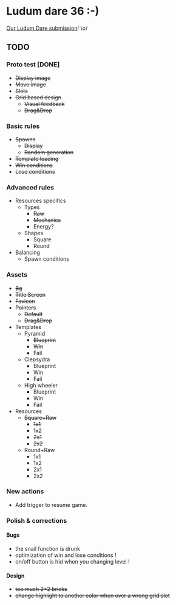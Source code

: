 # Ludum dare 36 :-)

[Our Ludum Dare submission](http://ludumdare.com/compo/ludum-dare-36/?action=preview&uid=26047)! \o/

## TODO

### Proto test [DONE]

* ~~Display image~~
* ~~Move image~~
* ~~Slots~~
* ~~Grid based design~~
  * ~~Visual feedback~~
  * ~~Drag&Drop~~

### Basic rules

* ~~Spawns~~
  * ~~Display~~
  * ~~Random generation~~
* ~~Template loading~~
* ~~Win conditions~~
* ~~Lose conditions~~

### Advanced rules

* Resources specifics
  * Types
    * ~~Raw~~
    * ~~Mechanics~~
    * Energy?
  * Shapes
    * Square
    * Round
* Balancing
  * Spawn conditions

### Assets

* ~~Bg~~
* ~~Title Screen~~
* ~~Favicon~~
* ~~Pointers~~
  * ~~Default~~
  * ~~Drag&Drop~~
* Templates
  * Pyramid
    * ~~Blueprint~~
    * ~~Win~~
    * Fail
  * Clepsydra
    * Blueprint
    * Win
    * Fail
  * High wheeler
    * Blueprint
    * Win
    * Fail
* Resources
  * ~~Square+Raw~~
    * ~~1x1~~
    * ~~1x2~~
    * ~~2x1~~
    * ~~2x2~~
  * Round+Raw
    * 1x1
    * 1x2
    * 2x1
    * 2x2
    
### New actions
* Add trigger to resume game.

### Polish & corrections

#### Bugs

* the snail function is drunk
* optimization of win and lose conditions !
* on/off button is hid when you changing level !

#### Design

* ~~too much 2*2 bricks~~
* ~~change highlight to another color when over a wrong grid slot~~
